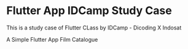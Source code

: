 # Flutter App IDCamp Study Case
This is a study case of Flutter CLass by IDCamp - Dicoding X Indosat

A Simple Flutter App
Film Catalogue
